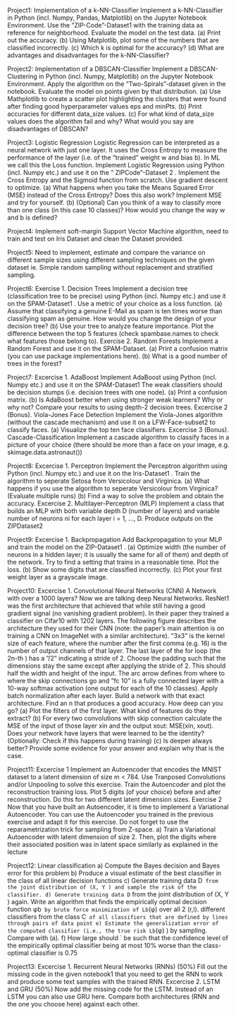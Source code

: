 Project1: Implementation of a k-NN-Classifier
Implement a k-NN-Classifier in Python (incl. Numpy, Pandas, Matplotlib) on the Jupyter Notebook Environment. Use the “ZIP-Code”-Dataset1 with the training data as reference
for neighborhood. Evaluate the model on the test data.
(a) Print out the accuracy.
(b) Using Matplotlib, plot some of the numbers that are classified incorrectly.
(c) Which k is optimal for the accuracy?
(d) What are advantages and disadvantages for the k-NN-Classifier?

Project2: Implementation of a DBSCAN-Classifier
Implement a DBSCAN-Clustering in Python (incl. Numpy, Matplotlib) on the Jupyter Notebook Environment. Apply the algorithm on the “Two-Spirals”-dataset given in the notebook.
Evaluate the model on points given by that distribution.
(a) Use Mathplotlib to create a scatter plot highlighting the clusters that were found after
finding good hyperparameter values eps and minPts.
(b) Print accuracies for different data_size values.
(c) For what kind of data_size values does the algorithm fail and why? What would you
say are disadvantages of DBSCAN?

Project3: Logistic Regression
Logistic Regression can be interpreted as a neural network with just one layer. It uses the
Cross Entropy to measure the performance of the layer (i.e. of the ”trained” weight w and
bias b). In ML we call this the Loss function.
Implement Logistic Regression using Python (incl. Numpy etc.) and use it on the ” ZIPCode”-Dataset 2
. Implement the Cross Entropy and the Sigmoid function from scratch. Use
gradient descent to optimize.
(a) What happens when you take the Means Squared Error (MSE) instead of the Cross
Entropy? Does this also work? Implement MSE and try for yourself.
(b) (Optional) Can you think of a way to classify more than one class (in this case 10
classes)? How would you change the way w and b is defined?

Project4: Implement soft-margin Support Vector Machine
algorithm, need to train and test on Iris Dataset and clean the Dataset provided.

Project5: Need to implement, estimate and compare the variance
on different sample sizes using different sampling techniques on the given dataset
ie. Simple random sampling without replacement and stratified sampling.

Project6: 
Exercise 1. Decision Trees
Implement a decision tree (classification tree to be precise) using Python (incl. Numpy etc.)
and use it on the SPAM-Dataset1
. Use a metric of your choice as a loss function.
(a) Assume that classifying a genuine E-Mail as spam is ten times worse than classifying
spam as genuine. How would you change the design of your decision tree?
(b) Use your tree to analyze feature importance. Plot the difference between the top 5
features (check spambase.names to check what features those belong to).
Exercise 2. Random Forests
Implement a Random Forest and use it on the SPAM-Dataset.
(a) Print a confusion matrix (you can use package implementations here).
(b) What is a good number of trees in the forest?

Project7:
Excercise 1. AdaBoost
Implement AdaBoost using Python (incl. Numpy etc.) and use it on the SPAM-Dataset1
The weak classifiers should be decision stumps (i.e. decision trees with one node).
(a) Print a confusion matrix.
(b) Is AdaBoost better when using stronger weak learners? Why or why not? Compare
your results to using depth-2 decision trees.
Excercise 2 (Bonus). Viola-Jones Face Detection
Implement the Viola-Jones algorithm (without the cascade mechanism) and use it on a
LFW-Face-subset2
to classify faces.
(a) Visualize the top ten face classifiers.
Excercise 3 (Bonus). Cascade-Classification
Implement a cascade algorithm to classify faces in a picture of your choice (there should be
more than a face on your image, e.g. skimage.data.astronaut())

Project8: 
Excercise 1. Perceptron
Implement the Perceptron algorithm using Python (incl. Numpy etc.) and use it on the
Iris-Dataset1
. Train the algorithm to seperate Setosa from Versicolour and Virginica.
(a) What happens if you use the algorithm to seperate Versicolour from Virginica? (Evaluate multiple runs)
(b) Find a way to solve the problem and obtain the accuracy.
Excercise 2. Multilayer-Perceptron (MLP)
Implement a class that builds an MLP with both variable depth D (number of layers) and
variable number of neurons ni
for each layer i = 1, ..., D. Produce outputs on the ZIPDataset2

Project9:
Excercise 1. Backpropagation
Add Backpropagation to your MLP and train the model on the ZIP-Dataset1
.
(a) Optimize width (the number of neurons in a hidden layer; it is usually the same for all
of them) and depth of the network. Try to find a setting that trains in a reasonable
time. Plot the loss.
(b) Show some digits that are classified incorrectly.
(c) Plot your first weight layer as a grayscale image.

Project10:
Excercise 1. Convolutional Neural Networks (CNN)
A Network with over a 1000 layers? Now we are talking deep Neural Networks. ResNet1
was the first architecture that achieved that while still having a good gradient signal (no
vanishing gradient problem). In their paper they trained a classifier on Cifar10 with 1202
layers. The following figure describes the architecture they used for their CNN (note: the
paper’s main attention is on training a CNN on ImageNet with a similar architecture). ”3x3”
is the kernel size of each feature, where the number after the first comma (e.g. 16) is the
number of output channels of that layer. The last layer of the for loop (the 2n-th ) has a
”/2” indicating a stride of 2. Choose the padding such that the dimensions stay the same
except after applying the stride of 2. This should half the width and height of the input.
The arc arrow defines from where to where the skip connections go and ”fc 10” is a fully
connected layer with a 10-way softmax activation (one output for each of the 10 classes).
Apply batch normalization after each layer.
Build a network with that exact architecture. Find an n that produces a good accuracy.
How deep can you go?
(a) Plot the filters of the first layer. What kind of features do they extract?
(b) For every two convolutions with skip connection calculate the MSE of the input of those
layer xin and the output xout: MSE(xin, xout). Does your network have layers that were
learned to be the identity? (Optionally: Check if this happens during training)
(c) Is deeper always better? Provide some evidence for your answer and explain why that
is the case.

Project11:
Excercise 1
Implement an Autoencoder that encodes the MNIST dataset to a latent dimension of size m < 784.
Use Tranposed Convolutions and/or Unpooling to solve this exercise. Train the Autoencoder and
plot the reconstruction training loss. Plot 5 digits (of your choice) before and after reconstruction.
Do this for two different latent dimension sizes.
Exercise 2
Now that you have built an Autoencoder, it is time to implement a Variational Autoencoder. You
can use the Autoencoder you trained in the previous exercise and adapt it for this exercise. Do not
forget to use the reparametrization trick for sampling from Z-space.
a) Train a Variational Autoencoder with latent dimension of size 2. Then,
plot the digits where their associated position was in latent space similarly as
explained in the lecture

Project12:
Linear classification
a) Compute the Bayes decision and Bayes error for this
problem
b) Produce a visual estimate of the best classifier in the
class of all linear decision functions
c) Generate training data D` from the joint distribution of
(X, Y ) and sample the risk of the classifier.
d) Generate training data D` from the joint distribution of
(X, Y ) again. Write an algorithm that finds the empirically
optimal decision function φb` by brute force minimization of
Lb`(φ) over all 2 (r,l). different classifiers from the class C` of
all classifiers that are defined by lines through pairs of data
point
e) Estimate the generalization error of the computed classifier (i.e., the true risk Lb`(φ) ) by sampling. Compare with
(a).
f) How large should ` be such that the confidence level of
the empirically optimal classifier being at most 10% worse
than the class-optimal classifier is 0.75

Project13:
Excercise 1. Recurrent Neural Networks (RNNs) (50%)
Fill out the missing code in the given notebook1
that you need to get the RNN to work and
produce some text samples with the trained RNN.
Excercise 2. LSTM and GRU (50%)
Now add the missing code for the LSTM. Instead of an LSTM you can also use GRU here.
Compare both architectures (RNN and the one you choose here) against each other.
